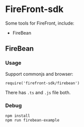 # FireFront-sdk

Some tools for FireFront, include:

- FireBean

## FireBean

### Usage

Support commonjs and browser:

```
require('firefront-sdk/firebean')
```

There has `.ts` and `.js` file both. 

### Debug

```$xslt
npm install
npm run firebean-example
```
